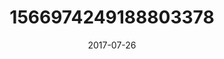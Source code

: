 ---
title: "1566974249188803378"
image: "2017-07-26 07.25.08 1566974249188803378_46248401"
date: "2017-07-26"
type: "photo"
---